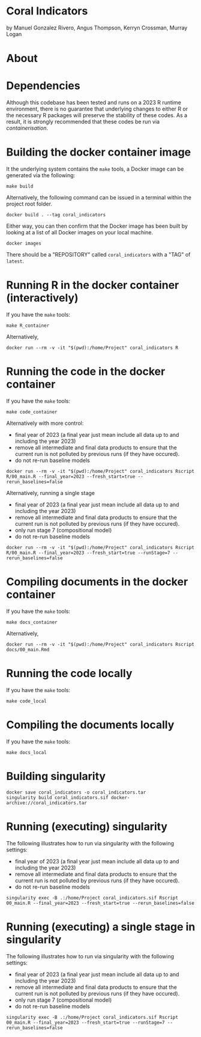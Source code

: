 # Coral Indicators
by Manuel Gonzalez Rivero, Angus Thompson, Kerryn Crossman, Murray Logan

# About

# Dependencies

Although this codebase has been tested and runs on a 2023 R runtime
environment, there is no guarantee that underlying changes to either R
or the necessary R packages will preserve the stability of these
codes.  As a result, it is strongly recommended that these codes be
run via _containerisation_.



# Building the docker container image

It the underlying system contains the `make` tools, a Docker image can
be generated via the following:

```{build docker, engine='bash', results='markdown', eval=FALSE}
make build
```

Alternatively, the following command can be issued in a terminal
within the project root folder.

```{build docker alt, engine='bash', results='markdown', eval=FALSE}
docker build . --tag coral_indicators
```

Either way, you can then confirm that the Docker image has been built
by looking at a list of all Docker images on your local machine.

```{build docker images, engine='bash', results='markdown', eval=FALSE}
docker images
```

There should be a "REPOSITORY" called `coral_indicators` with a "TAG"
of `latest`.

# Running R in the docker container (interactively)

If you have the `make` tools:

```{run docker, engine='bash', results='markdown', eval=FALSE}
make R_container
```

Alternatively,

```{run docker alt, engine='bash', results='markdown', eval=FALSE}
docker run --rm -v -it "$(pwd):/home/Project" coral_indicators R
```

# Running the code in the docker container

If you have the `make` tools:

```{run docker code container, engine='bash', results='markdown', eval=FALSE}
make code_container
```

Alternatively with more control:

- final year of 2023 (a final year just mean include all data up to
  and including the year 2023)
- remove all intermediate and final data products to ensure that the
  current run is not polluted by previous runs (if they have occured).
- do not re-run baseline models

```{run docker code container alt, engine='bash', results='markdown', eval=FALSE}
docker run --rm -v -it "$(pwd):/home/Project" coral_indicators Rscript R/00_main.R --final_year=2023 --fresh_start=true --rerun_baselines=false
```

Alternatively, running a single stage

- final year of 2023 (a final year just mean include all data up to
  and including the year 2023)
- remove all intermediate and final data products to ensure that the
  current run is not polluted by previous runs (if they have occured).
- only run stage 7 (compositional model)
- do not re-run baseline models

```{run docker code container alt2, engine='bash', results='markdown', eval=FALSE}
docker run --rm -v -it "$(pwd):/home/Project" coral_indicators Rscript R/00_main.R --final_year=2023 --fresh_start=true --runStage=7 --rerun_baselines=false
```

# Compiling documents in the docker container

If you have the `make` tools:

```{run docker docs container, engine='bash', results='markdown', eval=FALSE}
make docs_container
```

Alternatively,

```{run docker docs container alt, engine='bash', results='markdown', eval=FALSE}
docker run --rm -v -it "$(pwd):/home/Project" coral_indicators Rscript docs/00_main.Rmd
```

# Running the code locally 

If you have the `make` tools:

```{run docker code local, engine='bash', results='markdown', eval=FALSE}
make code_local
```

# Compiling the documents locally 

If you have the `make` tools:

```{run docker docs local, engine='bash', results='markdown', eval=FALSE}
make docs_local
```

# Building singularity

```{build singularity alt, engine='bash', results='markdown', eval=FALSE}
docker save coral_indicators -o coral_indicators.tar 
singularity build coral_indicators.sif docker-archive://coral_indicators.tar
```

# Running (executing) singularity

The following illustrates how to run via singularity with the following settings:

- final year of 2023 (a final year just mean include all data up to
  and including the year 2023)
- remove all intermediate and final data products to ensure that the
  current run is not polluted by previous runs (if they have occured).
- do not re-run baseline models

```{run singularity alt, engine='bash', results='markdown', eval=FALSE}
singularity exec -B .:/home/Project coral_indicators.sif Rscript 00_main.R --final_year=2023 --fresh_start=true --rerun_baselines=false
```

# Running (executing) a single stage in singularity

The following illustrates how to run via singularity with the following settings:

- final year of 2023 (a final year just mean include all data up to
  and including the year 2023)
- remove all intermediate and final data products to ensure that the
  current run is not polluted by previous runs (if they have occured).
- only run stage 7 (compositional model)
- do not re-run baseline models

```{run singularity alt2, engine='bash', results='markdown', eval=FALSE}
singularity exec -B .:/home/Project coral_indicators.sif Rscript 00_main.R --final_year=2023 --fresh_start=true --runStage=7 --rerun_baselines=false
```
